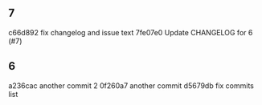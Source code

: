 ## 7
c66d892 fix changelog and issue text
7fe07e0 Update CHANGELOG for 6 (#7)

## 6
a236cac another commit 2
0f260a7 another commit
d5679db fix commits list

